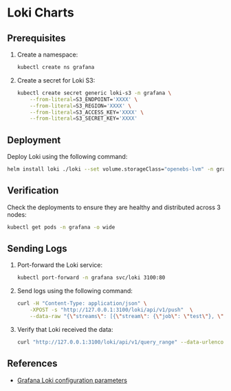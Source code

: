 # Loki Charts

## Prerequisites

1. Create a namespace:

    ```sh
    kubectl create ns grafana
    ```

2. Create a secret for Loki S3:

    ```sh
    kubectl create secret generic loki-s3 -n grafana \
        --from-literal=S3_ENDPOINT='XXXX' \
        --from-literal=S3_REGION='XXXX' \
        --from-literal=S3_ACCESS_KEY='XXXX' \
        --from-literal=S3_SECRET_KEY='XXXX'
    ```

## Deployment

Deploy Loki using the following command:

```sh
helm install loki ./loki --set volume.storageClass="openebs-lvm" -n grafana
```

## Verification

Check the deployments to ensure they are healthy and distributed across 3 nodes:

```sh
kubectl get pods -n grafana -o wide
```

## Sending Logs

1. Port-forward the Loki service:

    ```sh
    kubectl port-forward -n grafana svc/loki 3100:80
    ```

2. Send logs using the following command:

    ```sh
    curl -H "Content-Type: application/json" \
        -XPOST -s "http://127.0.0.1:3100/loki/api/v1/push"  \
        --data-raw "{\"streams\": [{\"stream\": {\"job\": \"test\"}, \"values\": [[\"$(date +%s)000000000\", \"fizzbuzz\"]]}]}"
    ```

3. Verify that Loki received the data:

    ```sh
    curl "http://127.0.0.1:3100/loki/api/v1/query_range" --data-urlencode 'query={job="test"}' | jq .data.result
    ```

## References

- [Grafana Loki configuration parameters](https://grafana.com/docs/loki/latest/configure/)